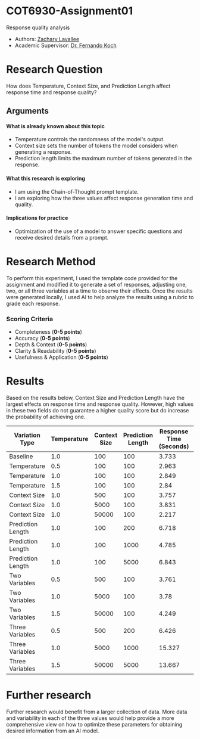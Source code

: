 # COT6930-Assignment01

Response quality analysis 

* Authors: [Zachary Lavallee](https://github.com/zacharylavallee/COT6930-Assignment01)
* Academic Supervisor: [Dr. Fernando Koch](http://www.fernandokoch.me)

# Research Question 

How does Temperature, Context Size, and Prediction Length affect response time and response quality?

## Arguments

#### What is already known about this topic

* Temperature controls the randomness of the model's output.
* Context size sets the number of tokens the model considers when generating a response.
* Prediction length limits the maximum number of tokens generated in the response.

#### What this research is exploring

* I am using the Chain-of-Thought prompt template.
* I am exploring how the three values affect response generation time and quality.

#### Implications for practice

* Optimization of the use of a model to answer specific questions and receive desired details from a prompt.

# Research Method

To perform this experiment, I used the template code provided for the assignment and modified it to generate a set of responses, adjusting one, two, or all three variables at a time to observe their effects. Once the results were generated locally, I used AI to help analyze the results using a rubric to grade each response.

### Scoring Criteria

* Completeness (**0-5 points**)   
* Accuracy (**0-5 points**)  
* Depth & Context (**0-5 points**)  
* Clarity & Readability (**0-5 points**)  
* Usefulness & Application (**0-5 points**)  

# Results

Based on the results below, Context Size and Prediction Length have the largest effects on response time and response quality. However, high values in these two fields do not guarantee a higher quality score but do increase the probability of achieving one.

| Variation Type  | Temperature | Context Size | Prediction Length | Response Time (Seconds) | Score |
|----------------|------------|--------------|--------------------|---------------|---------------------|
| Baseline       | 1.0        | 100          | 100                | 3.733         | 22 |
| Temperature    | 0.5        | 100          | 100                | 2.963         | 22 |
| Temperature    | 1.0        | 100          | 100                | 2.849         | 20 |
| Temperature    | 1.5        | 100          | 100                | 2.84          | 22 |
| Context Size   | 1.0        | 500          | 100                | 3.757         | 20 |
| Context Size   | 1.0        | 5000         | 100                | 3.831         | 19 |
| Context Size   | 1.0        | 50000        | 100                | 2.217         | 16 |
| Prediction Length | 1.0     | 100          | 200                | 6.718         | 24 |
| Prediction Length | 1.0     | 100          | 1000               | 4.785         | 22 |
| Prediction Length | 1.0     | 100          | 5000               | 6.843         | 24 |
| Two Variables  | 0.5        | 500          | 100                | 3.761         | 20 |
| Two Variables  | 1.0        | 5000         | 100                | 3.78          | 21 |
| Two Variables  | 1.5        | 50000        | 100                | 4.249         | 21 |
| Three Variables | 0.5       | 500          | 200                | 6.426         | 22 |
| Three Variables | 1.0       | 5000         | 1000               | 15.327        | 24 |
| Three Variables | 1.5       | 50000        | 5000               | 13.667        | 21 |

# Further research

Further research would benefit from a larger collection of data. More data and variability in each of the three values would help provide a more comprehensive view on how to optimize these parameters for obtaining desired information from an AI model.








